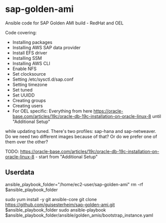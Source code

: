 # sap-golden-ami
Ansible code for SAP Golden AMI build - RedHat and OEL

Code covering:
- Installing packages
- Installing AWS SAP data provider
- Install EFS driver
- Installing SSM
- Installing AWS CLI
- Enable NFS
- Set clocksource
- Setting /etc/sysctl.d/sap.conf
- Setting timezone
- Set tuned
- Set UUIDD
- Creating groups
- Creating users
- For OEL specific: Everything from here https://oracle-base.com/articles/19c/oracle-db-19c-installation-on-oracle-linux-8 until "Additional Setup"

while updating tuned. There's two profiles: sap-hana and sap-netweaver. Do we need two different images because of that? Or do we prefer one of them over the other?

TODO: https://oracle-base.com/articles/19c/oracle-db-19c-installation-on-oracle-linux-8 - start from "Additional Setup"

## Userdata

ansible_playbook_folder="/home/ec2-user/sap-golden-ami"
rm -rf $ansible_playbook_folder

sudo yum install -y git ansible-core
git clone https://github.com/guisesterheim/sap-golden-ami.git $ansible_playbook_folder
sudo ansible-playbook $ansible_playbook_folder/ansible/golden_amis/bootstrap_instance.yaml
